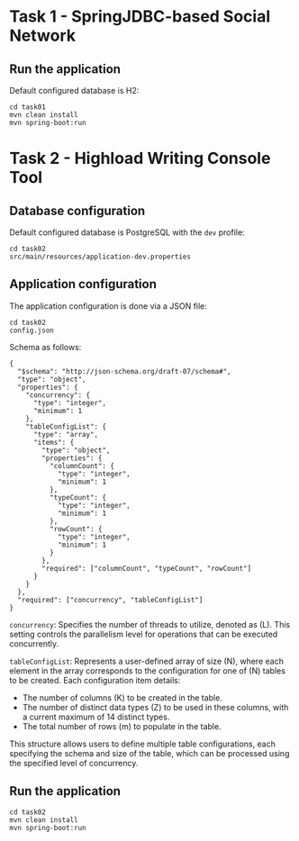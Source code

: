 # Task 1 - SpringJDBC-based Social Network
## Run the application

Default configured database is H2:

```
cd task01
mvn clean install
mvn spring-boot:run
```

# Task 2 - Highload Writing Console Tool

## Database configuration

Default configured database is PostgreSQL with the `dev` profile:

```
cd task02
src/main/resources/application-dev.properties
```

## Application configuration

The application configuration is done via a JSON file:

```
cd task02
config.json
```

Schema as follows:

```
{
  "$schema": "http://json-schema.org/draft-07/schema#",
  "type": "object",
  "properties": {
    "concurrency": {
      "type": "integer",
      "minimum": 1
    },
    "tableConfigList": {
      "type": "array",
      "items": {
        "type": "object",
        "properties": {
          "columnCount": {
            "type": "integer",
            "minimum": 1
          },
          "typeCount": {
            "type": "integer",
            "minimum": 1
          },
          "rowCount": {
            "type": "integer",
            "minimum": 1
          }
        },
        "required": ["columnCount", "typeCount", "rowCount"]
      }
    }
  },
  "required": ["concurrency", "tableConfigList"]
}
```

`concurrency`: Specifies the number of threads to utilize, denoted as (L). This setting controls the parallelism level for operations that can be executed concurrently.

`tableConfigList`: Represents a user-defined array of size (N), where each element in the array corresponds to the configuration for one of (N) tables to be created. Each configuration item details:

- The number of columns (K) to be created in the table.
- The number of distinct data types (Z) to be used in these columns, with a current maximum of 14 distinct types.
- The total number of rows (m) to populate in the table.

This structure allows users to define multiple table configurations, each specifying the schema and size of the table, which can be processed using the specified level of concurrency.


## Run the application
```
cd task02
mvn clean install
mvn spring-boot:run
```
